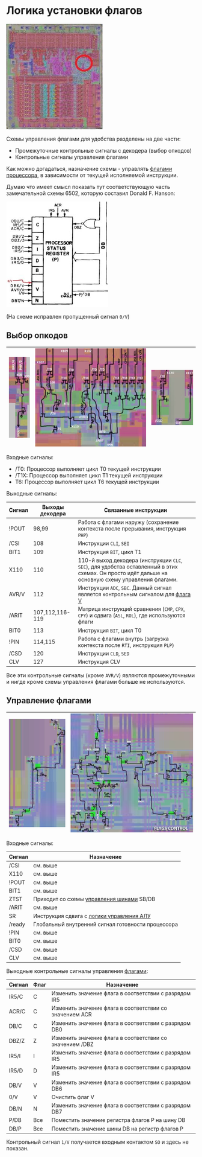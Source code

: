 # Логика установки флагов

![6502_locator_flags_control](/BreakingNESWiki/imgstore/6502_locator_flags_control.jpg)

Схемы управления флагами для удобства разделены на две части:
- Промежуточные контрольные сигналы с декодера (выбор опкодов)
- Контрольные сигналы управления флагами

Как можно догадаться, назначение схемы - управлять [флагами процессора](flags.md), в зависимости от текущей исполняемой инструкции.

Думаю что имеет смысл показать тут соответствующую часть замечательной схемы 6502, которую составил Donald F. Hanson:

![flags_control_hanson](/BreakingNESWiki/imgstore/flags_control_hanson.jpg)

(На схеме исправлен пропущенный сигнал `0/V`)

## Выбор опкодов

|![flags_control_tran1](/BreakingNESWiki/imgstore/flags_control_tran1.jpg)|![flags_control_tran2](/BreakingNESWiki/imgstore/flags_control_tran2.jpg)|![flags_control_tran3](/BreakingNESWiki/imgstore/flags_control_tran3.jpg)|
|---|---|---|

Входные сигналы:

- /T0: Процессор выполняет цикл T0 текущей инструкции
- /T1X: Процессор выполняет цикл T1 текущей инструкции
- T6: Процессор выполняет цикл T6 текущей инструкции

Выходные сигналы:

|Сигнал|Выходы декодера|Связанные инструкции|
|---|---|---|
|!POUT|98,99|Работа с флагами наружу (сохранение контекста после прерывания, инструкция `PHP`)|
|/CSI|108|Инструкции `CLI`, `SEI`|
|BIT1|109|Инструкция `BIT`, цикл T1|
|X110|110|110-й выход декодера (инструкции `CLC`, `SEC`), для удобства оставленный в этих схемах. Он просто идёт дальше на основную схему управления флагами.|
|AVR/V|112|Инструкции `ADC`, `SBC`. Данный сигнал является контрольным сигналом для [флага V](flags.md)|
|/ARIT|107,112,116-119|Матрица инструкций сравнения (`CMP`, `CPX`, `CPY`) и сдвига (`ASL`, `ROL`), где используются флаги|
|BIT0|113|Инструкция `BIT`, цикл T0|
|!PIN|114,115|Работа с флагами внутрь (загрузка контекста после `RTI`, инструкция `PLP`)|
|/CSD|120|Инструкции `CLD`, `SED`|
|CLV|127|Инструкция CLV|

Все эти контрольные сигналы (кроме `AVR/V`) являются промежуточными и нигде кроме схемы управления флагами больше не используются.

## Управление флагами

|![flags_control_tran1](/BreakingNESWiki/imgstore/flags_control_tran4.jpg)|![flags_control_tran1](/BreakingNESWiki/imgstore/flags_control_tran5.jpg)|
|---|---|

Входные сигналы:

|Сигнал|Назначение|
|---|---|
|/CSI|см. выше|
|X110|см. выше|
|!POUT|см. выше|
|BIT1|см. выше|
|ZTST|Приходит со схемы [управления шинами](bus_control.md) SB/DB|
|/ARIT|см. выше|
|SR|Инструкция сдвига с [логики управления АЛУ](alu_control.md)|
|/ready|Глобальный внутренний сигнал готовности процессора|
|!PIN|см. выше|
|BIT0|см. выше|
|/CSD|см. выше|
|CLV|см. выше|

Выходные контрольные сигналы управления [флагами](flags.md):

|Сигнал|Флаг|Назначение|
|---|---|---|
|IR5/C|C|Изменить значение флага в соответствии с разрядом IR5|
|ACR/C|C|Изменить значение флага в соответствии со значением ACR|
|DB/C|C|Изменить значение флага в соответствии с разрядом DB0|
|DBZ/Z|Z|Изменить значение флага в соответствии со значением /DBZ|
|IR5/I|I|Изменить значение флага в соответствии с разрядом IR5|
|IR5/D|D|Изменить значение флага в соответствии с разрядом IR5|
|DB/V|V|Изменить значение флага в соответствии с разрядом DB6|
|0/V|V|Очистить флаг V|
|DB/N|N|Изменить значение флага в соответствии с разрядом DB7|
|P/DB|Все|Поместить значение регистра флагов P на шину DB|
|DB/P|Все|Поместить значение шины DB на регистр флагов P|

Контрольный сигнал `1/V` получается входным контактом `SO` и здесь не показан.
